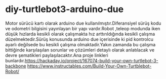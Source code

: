 # diy-turtlebot3-arduino-due
Motor sürücü kartı olarak arduino due kullanılmıştır.Diferansiyel sürüş kodu ve odometri bilgisini yayınlayan bir yapı vardır.Robot ,teleop modunda iken düşük hızlarda kesikli olarak çalışmakta hız arttırıldığında kesikli çalışma düzelmektedir.Sürüş konusunda arduino due içerisinde ki pid kontrolcu ayarlı değilsede bu kesikli çalışma olmaktadir.Yakın zamanda bu çalışma bittiğinde karşılaşılan sorunlar ve çözümleri detaylı olarak anlatılacak ve devre şematikleri paylaşılacaktır.Ana proje linkleri bunlardır.https://hackaday.io/project/167074-build-your-own-turtlebot-3-backbone
https://www.instructables.com/Build-Your-Own-Turtblebot-Robot/
